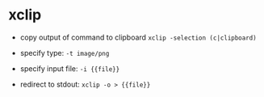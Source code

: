 # xclip

- copy output of command to clipboard
`xclip -selection (c|clipboard)`

- specify type:
`-t image/png`

- specify input file:
`-i {{file}}`

- redirect to stdout:
`xclip -o > {{file}}`
